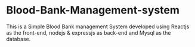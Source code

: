 # Blood-Bank-Management-system
This is a Simple Blood Bank management System developed using Reactjs as the front-end, nodejs & expressjs as back-end and Mysql as the database.
